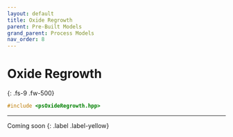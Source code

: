 ```yaml
---
layout: default
title: Oxide Regrowth
parent: Pre-Built Models
grand_parent: Process Models
nav_order: 8
---
```

<script>
MathJax = {
  tex: {
    inlineMath: [['$', '$'], ['\\(', '\\)']]
  }
};
</script>
<script id="MathJax-script" async
  src="https://cdn.jsdelivr.net/npm/mathjax@3/es5/tex-chtml.js">
</script>

# Oxide Regrowth
{: .fs-9 .fw-500}

```c++
#include <psOxideRegrowth.hpp>
```
---

Coming soon
{: .label .label-yellow}